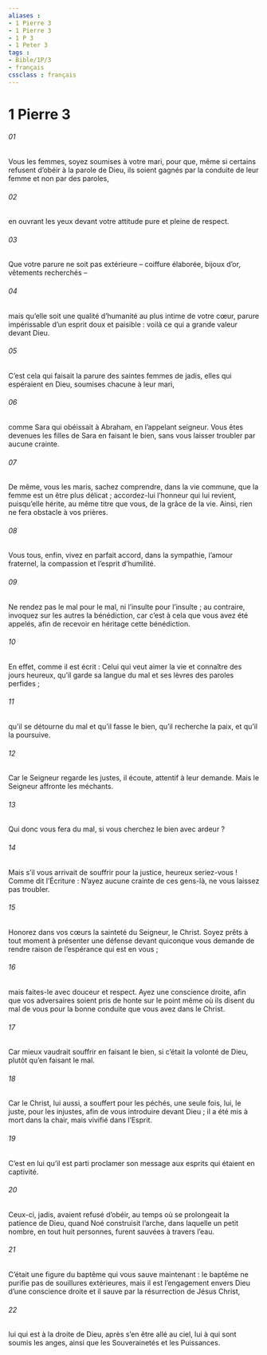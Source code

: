 ```yaml
---
aliases : 
- 1 Pierre 3
- 1 Pierre 3
- 1 P 3
- 1 Peter 3
tags : 
- Bible/1P/3
- français
cssclass : français
---
```


# 1 Pierre 3

###### 01
Vous les femmes, soyez soumises à votre mari, pour que, même si certains refusent d’obéir à la parole de Dieu, ils soient gagnés par la conduite de leur femme et non par des paroles,
###### 02
en ouvrant les yeux devant votre attitude pure et pleine de respect.
###### 03
Que votre parure ne soit pas extérieure – coiffure élaborée, bijoux d’or, vêtements recherchés –
###### 04
mais qu’elle soit une qualité d’humanité au plus intime de votre cœur, parure impérissable d’un esprit doux et paisible : voilà ce qui a grande valeur devant Dieu.
###### 05
C’est cela qui faisait la parure des saintes femmes de jadis, elles qui espéraient en Dieu, soumises chacune à leur mari,
###### 06
comme Sara qui obéissait à Abraham, en l’appelant seigneur. Vous êtes devenues les filles de Sara en faisant le bien, sans vous laisser troubler par aucune crainte.
###### 07
De même, vous les maris, sachez comprendre, dans la vie commune, que la femme est un être plus délicat ; accordez-lui l’honneur qui lui revient, puisqu’elle hérite, au même titre que vous, de la grâce de la vie. Ainsi, rien ne fera obstacle à vos prières.
###### 08
Vous tous, enfin, vivez en parfait accord, dans la sympathie, l’amour fraternel, la compassion et l’esprit d’humilité.
###### 09
Ne rendez pas le mal pour le mal, ni l’insulte pour l’insulte ; au contraire, invoquez sur les autres la bénédiction, car c’est à cela que vous avez été appelés, afin de recevoir en héritage cette bénédiction.
###### 10
En effet, comme il est écrit :
Celui qui veut aimer la vie
et connaître des jours heureux,
qu’il garde sa langue du mal
et ses lèvres des paroles perfides ;
###### 11
qu’il se détourne du mal et qu’il fasse le bien,
qu’il recherche la paix, et qu’il la poursuive.
###### 12
Car le Seigneur regarde les justes,
il écoute, attentif à leur demande.
Mais le Seigneur affronte les méchants.
###### 13
Qui donc vous fera du mal, si vous cherchez le bien avec ardeur ?
###### 14
Mais s’il vous arrivait de souffrir pour la justice, heureux seriez-vous ! Comme dit l’Écriture : N’ayez aucune crainte de ces gens-là, ne vous laissez pas troubler.
###### 15
Honorez dans vos cœurs la sainteté du Seigneur, le Christ. Soyez prêts à tout moment à présenter une défense devant quiconque vous demande de rendre raison de l’espérance qui est en vous ;
###### 16
mais faites-le avec douceur et respect. Ayez une conscience droite, afin que vos adversaires soient pris de honte sur le point même où ils disent du mal de vous pour la bonne conduite que vous avez dans le Christ.
###### 17
Car mieux vaudrait souffrir en faisant le bien, si c’était la volonté de Dieu, plutôt qu’en faisant le mal.
###### 18
Car le Christ, lui aussi,
a souffert pour les péchés, une seule fois,
lui, le juste, pour les injustes,
afin de vous introduire devant Dieu ;
il a été mis à mort dans la chair,
mais vivifié dans l’Esprit.
###### 19
C’est en lui qu’il est parti proclamer son message
aux esprits qui étaient en captivité.
###### 20
Ceux-ci, jadis, avaient refusé d’obéir, au temps où se prolongeait la patience de Dieu, quand Noé construisit l’arche, dans laquelle un petit nombre, en tout huit personnes, furent sauvées à travers l’eau.
###### 21
C’était une figure du baptême qui vous sauve maintenant : le baptême ne purifie pas de souillures extérieures, mais il est l’engagement envers Dieu d’une conscience droite et il sauve par la résurrection de Jésus Christ,
###### 22
lui qui est à la droite de Dieu, après s’en être allé au ciel, lui à qui sont soumis les anges, ainsi que les Souverainetés et les Puissances.
